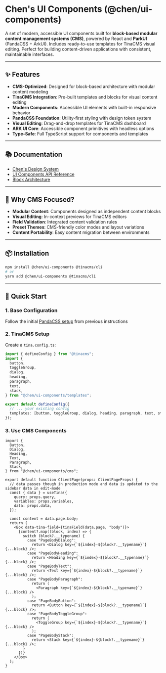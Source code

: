 # Chen's UI Components (@chen/ui-components)

A set of modern, accessible UI components built for **block-based modular content management systems (CMS)**, powered by React and **ParkUI** (PandaCSS + ArkUI). Includes ready-to-use templates for TinaCMS visual editing. Perfect for building content-driven applications with consistent, maintainable interfaces.

---

## ✨ Features

- **CMS-Optimized**: Designed for block-based architecture with modular content modeling
- **TinaCMS Integration**: Pre-built templates and blocks for visual content editing
- **Modern Components**: Accessible UI elements with built-in responsive behavior
- **PandaCSS Foundation**: Utility-first styling with design token system
- **Visual Editing**: Drag-and-drop templates for TinaCMS dashboard
- **ARK UI Core**: Accessible component primitives with headless options
- **Type-Safe**: Full TypeScript support for components and templates

---

## 📚 Documentation

- [Chen's Design System](https://design-system.chen.software)
- [UI Components API Reference](https://ui-components.chen.software/docs)
- [Block Architecture](https://ui-components.chen.software/docs/block-system)

---

## 🌟 Why CMS Focused?

- **Modular Content**: Components designed as independent content blocks
- **Visual Editing**: In-context previews for TinaCMS editors
- **Field Validation**: Integrated content validation rules
- **Preset Themes**: CMS-friendly color modes and layout variations
- **Content Portability**: Easy content migration between environments

---

## 📦 Installation

```bash
npm install @chen/ui-components @tinacms/cli
# or
yarn add @chen/ui-components @tinacms/cli
```

---

## 🚀 Quick Start

### 1. Base Configuration

Follow the initial [PandaCSS setup](#-quick-start) from previous instructions

### 2. TinaCMS Setup

Create a `tina.config.ts`:

```ts
import { defineConfig } from "@tinacms";
import {
  button,
  toggleGroup,
  dialog,
  heading,
  paragraph,
  text,
  stack,
} from "@chen/ui-components/templates";

export default defineConfig({
  // ... your existing config
  templates: [button, toggleGroup, dialog, heading, paragraph, text, stack],
});
```

### 3. Use CMS Components

```tsx
import {
  Button,
  Dialog,
  Heading,
  Text,
  Paragraph,
  Stack,
} from "@chen/ui-components/cms";

export default function ClientPage(props: ClientPageProps) {
  // data passes though in production mode and data is updated to the sidebar data in edit-mode
  const { data } = useTina({
    query: props.query,
    variables: props.variables,
    data: props.data,
  });

  const content = data.page.body;
  return (
    <Box data-tina-field={tinaField(data.page, "body")}>
      {content?.map((block, index) => {
        switch (block?.__typename) {
          case "PageBodyDialog":
            return <Dialog key={`${index}-${block?.__typename}`} {...block} />;
          case "PageBodyHeading":
            return <Heading key={`${index}-${block?.__typename}`} {...block} />;
          case "PageBodyText":
            return <Text key={`${index}-${block?.__typename}`} {...block} />;
          case "PageBodyParagraph":
            return (
              <Paragraph key={`${index}-${block?.__typename}`} {...block} />
            );
          case "PageBodyButton":
            return <Button key={`${index}-${block?.__typename}`} {...block} />;
          case "PageBodyToggleGroup":
            return (
              <ToggleGroup key={`${index}-${block?.__typename}`} {...block} />
            );
          case "PageBodyStack":
            return <Stack key={`${index}-${block?.__typename}`} {...block} />;
        }
      })}
    </Box>
  );
}
```
